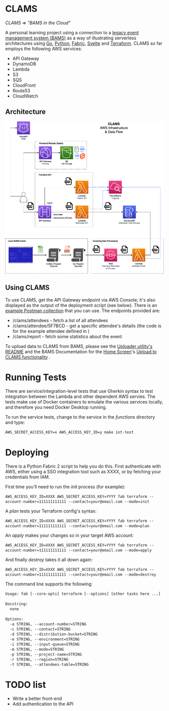 # CLAMS

_CLAMS => "BAMS in the Cloud"_

A personal learning project using a connection to a [legacy event management system (BAMS)](https://github.com/mikebharris/BAMS) as a way of illustrating serverless architectures using [Go](https://go.dev/), [Python](https://www.python.org/), [Fabric](https://www.fabfile.org/), [Svelte](https://svelte.dev/) and [Terraform](https://www.terraform.io/).  CLAMS so far employs the following AWS services:

* API Gateway
* DynamoDB
* Lambda
* S3
* SQS
* CloudFront
* Route53
* CloudWatch

## Architecture

![The architecture of CLAMS](CLAMS-architecture.png)

## Using CLAMS

To use CLAMS, get the API Gateway endpoint via AWS Console; it's also displayed as the output of the deployment script (see below).  There is an [example Postman collection](CLAMS.postman_collection.json) that you can use.  The endpoints provided are:

* /clams/attendees - fetch a list of all attendees
* /clams/attendee/5F7BCD - get a specific attendee's details (the code is for the example attendee defined in [](terraform/modules/dynamo/items.tf))
* /clams/report - fetch some statistics about the event

To upload data to CLAMS from BAMS, please see the [Uploader utility's README](uploader/README.md) and the BAMS Documentation for the [Home Screen](https://github.com/mikebharris/BAMS#home-screen)'s [Upload to CLAMS functionality](https://github.com/mikebharris/BAMS#upload-to-clams-functionality) .

# Running Tests

There are service/integration-level tests that use Gherkin syntax to test integration between the Lambda and other dependent AWS servies.  The tests make use of Docker containers to emulate the various services locally, and therefore you need Docker Desktop running.

To run the service tests, change to the service in the _functions_ directory and type:

```shell
AWS_SECRET_ACCESS_KEY=x AWS_ACCESS_KEY_ID=y make int-test
```

# Deploying

There is a Python Fabric 2 script to help you do this.  First authenticate with AWS, either using a SSO integration tool such as XXXX, or by fetching your credentials from IAM.

First time you'll need to run the _init_ process (for example):

```shell
AWS_ACCESS_KEY_ID=XXXX AWS_SECRET_ACCESS_KEY=YYYY fab terraform --account-number=111111111111 --contact=your@email.com --mode=init
```

A _plan_ tests your Terraform config's syntax:

```shell
AWS_ACCESS_KEY_ID=XXXX AWS_SECRET_ACCESS_KEY=YYYY fab terraform --account-number=111111111111 --contact=your@email.com --mode=plan
```

An _apply_ makes your changes so in your target AWS account:
```shell
AWS_ACCESS_KEY_ID=XXXX AWS_SECRET_ACCESS_KEY=YYYY fab terraform --account-number=111111111111 --contact=your@email.com --mode=apply
```

And finally _destroy_ takes it all down again:
```shell
AWS_ACCESS_KEY_ID=XXXX AWS_SECRET_ACCESS_KEY=YYYY fab terraform --account-number=111111111111 --contact=your@email.com --mode=destroy
```

The command line supports the following:

```shell
Usage: fab [--core-opts] terraform [--options] [other tasks here ...]

Docstring:
  none

Options:
  -a STRING, --account-number=STRING
  -c STRING, --contact=STRING
  -d STRING, --distribution-bucket=STRING
  -e STRING, --environment=STRING
  -i STRING, --input-queue=STRING
  -m STRING, --mode=STRING
  -p STRING, --project-name=STRING
  -r STRING, --region=STRING
  -t STRING, --attendees-table=STRING
```

# TODO list

* Write a better front-end
* Add authentication to the API
